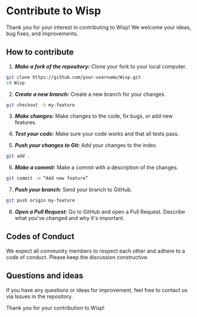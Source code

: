 # Contribute to Wisp

Thank you for your interest in contributing to Wisp! We welcome your ideas, bug fixes, and improvements.

## How to contribute

1. **_Make a fork of the repository:_** Clone your fork to your local computer.

```bash
git clone https://github.com/your-username/Wisp.git
cd Wisp
```

2. **_Create a new branch:_** Create a new branch for your changes.

```bash
git checkout -b my-feature
```

3. **_Make changes:_** Make changes to the code, fix bugs, or add new features.

4. **_Test your code:_** Make sure your code works and that all tests pass.

5. **_Push your changes to Git:_** Add your changes to the index.

```bash
git add .
```

6. **_Make a commit:_** Make a commit with a description of the changes.

```bash
git commit -m “Add new feature”
```

7. **_Push your branch:_** Send your branch to GitHub.

```bash
git push origin my-feature
```

8. **_Open a Pull Request:_** Go to GitHub and open a Pull Request. Describe what you've changed and why it's important.

## Codes of Conduct

We expect all community members to respect each other and adhere to a code of conduct. Please keep the discussion constructive.

## Questions and ideas

If you have any questions or ideas for improvement, feel free to contact us via Issues in the repository.

Thank you for your contribution to Wisp!
